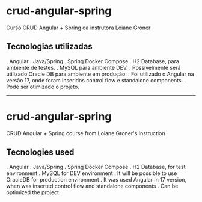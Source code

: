 # crud-angular-spring
Curso CRUD Angular + Spring da instrutora Loiane Groner

## Tecnologias utilizadas
. Angular
. Java/Spring
. Spring Docker Compose
. H2 Database, para ambiente de testes.
. MySQL para ambiente DEV.
. Possivelmente será utilizado Oracle DB para ambiente em produção.
. Foi utilizado o Angular na versão 17, onde foram inseridos
control flow e standalone components. 
. Pode ser otimizado o projeto.

-----------------------------------------------------------------------------------------------
# crud-angular-spring
CRUD Angular + Spring course from Loiane Groner's instruction

## Tecnologies used
. Angular
. Java/Spring
. Spring Docker Compose
. H2 Database, for test environment
. MySQL for DEV environment
. It will be possible to use OracleDB for production environment
. It was used Angular in 17 version, when was inserted control flow 
and standalone components
. Can be optimized the project.

